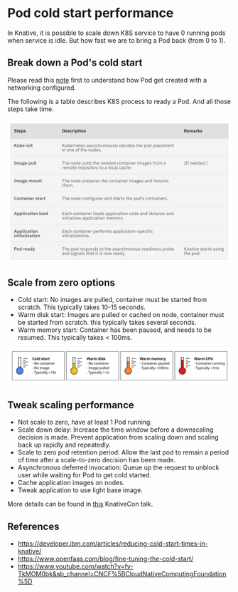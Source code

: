 # Pod cold start performance

In Knative, it is possible to scale down K8S service to have 0 running pods when service is idle. But how fast we are to
bring a Pod back (from 0 to 1).

## Break down a Pod's cold start

Please read this [note](../how-pod-created-with-network-configured/readme.md) first to understand how Pod get created
with a networking configured.

The following is a table describes K8S process to ready a Pod. And all those steps take time.

![](resources/high-level-pod-cold-start.png)

## Scale from zero options

* Cold start: No images are pulled, container must be started from scratch. This typically takes 10-15 seconds.
* Warm disk start: Images are pulled or cached on node, container must be started from scratch. this typically takes
  several seconds.
* Warm memory start: Container has been paused, and needs to be resumed. This typically takes < 100ms.

![](resources/scale-from-zero-options.png)

## Tweak scaling performance

* Not scale to zero, have at least 1 Pod running.
* Scale down delay: Increase the time window before a downscaling decision is made. Prevent application from scaling
  down and scaling back up rapidly and repeatedly.
* Scale to zero pod retention period: Allow the last pod to remain a period of time after a scale-to-zero decision has
  been made.
* Asynchronous deferred invocation: Queue up the request to unblock user while waiting for Pod to get cold started.
* Cache application images on nodes.
* Tweak application to use light base image.

More details can be found in [this](https://www.youtube.com/watch?v=fv-TkMOM0bk&ab_channel=CNCF%5BCloudNativeComputingFoundation%5D)
KnativeCon talk.

## References

* <https://developer.ibm.com/articles/reducing-cold-start-times-in-knative/>
* <https://www.openfaas.com/blog/fine-tuning-the-cold-start/>
* <https://www.youtube.com/watch?v=fv-TkMOM0bk&ab_channel=CNCF%5BCloudNativeComputingFoundation%5D>